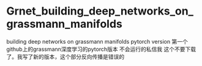 # Grnet_building_deep_networks_on_grassmann_manifolds
building deep networks on grassmann manifolds pytorch version
第一个github上的grassmann深度学习的pytorch版本 不会运行的私信我
这个不要下载了。我写了新的版本，这个部分反向传播是错误的
